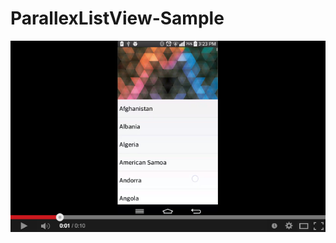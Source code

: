 ParallexListView-Sample
=======================


[![ScreenShot](https://raw.githubusercontent.com/MoshDev/ParallexListView-Sample/master/Screen%20Shot%202014-10-13%20at%203.40.08%20PM.png)](http://youtu.be/iceDFMspgYw)

